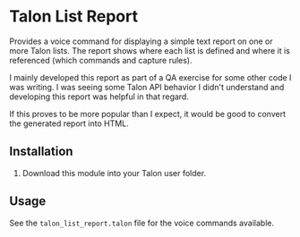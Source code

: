 # Talon List Report

Provides a voice command for displaying a simple text report on one or more Talon lists. The report shows where each list is defined and where it is referenced (which commands and capture rules).

I mainly developed this report as part of a QA exercise for some other code I was writing. I was seeing some Talon API behavior I didn't understand and developing this report was helpful in that regard.

If this proves to be more popular than I expect, it would be good to convert the generated report into HTML.

## Installation

1. Download this module into your Talon user folder.

## Usage

See the `talon_list_report.talon` file for the voice commands available.
